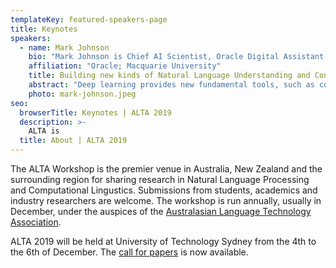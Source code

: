 ```yaml
---
templateKey: featured-speakers-page
title: Keynotes
speakers:
  - name: Mark Johnson
    bio: "Mark Johnson is Chief AI Scientist, Oracle Digital Assistant at Oracle Corporation, and a Professor of Language Sciences in the Department of Computing, Macquarie University.  He’s also an Editor in Chief for the Transactions of the Association for Computational Linguistics.  Mark has worked on a wide range of topics in computational linguistics, but his main area of research is natural language understanding, especially syntactic parsing and semantic analysis, and their applications to text and speech processing."
    affiliation: "Oracle; Macquarie University"
    title: Building new kinds of Natural Language Understanding and Conversational AI with Deep Learning
    abstract: "Deep learning provides new fundamental tools, such as contextualised word embeddings and seq2seq models, that let us build new kinds of Natural Language Understanding apps faster, better and cheaper than ever before.  The advanced pattern-matching capabilities of deep learning enable a new approach to app development where the system's behaviour is learnt from training data, dramatically reducing the need for manual scripting.  This talk describes how we are using this technology in the Oracle Digital Assistant, focusing especially on Conversational AI.  The talk ends with a discussion of how research advances in areas such as explainability, few-shot learning, data augmentation and transfer learning can help this technology achieve its full potential."
    photo: mark-johnson.jpeg
seo:
  browserTitle: Keynotes | ALTA 2019
  description: >-
    ALTA is 
  title: About | ALTA 2019
---
```

The ALTA Workshop is the premier venue in Australia, New Zealand and the surrounding region for sharing research in Natural Language Processing and Computational Lingustics. Submissions from students, academics and industry researchers are welcome. The workshop is run annually, usually in December, under the auspices of the [Australasian Language Technology Association](https://www.alta.asn.au).

ALTA 2019 will be held at University of Technology Sydney from the 4th to the 6th of December. The [call for papers](/call-for-papers) is now available.
